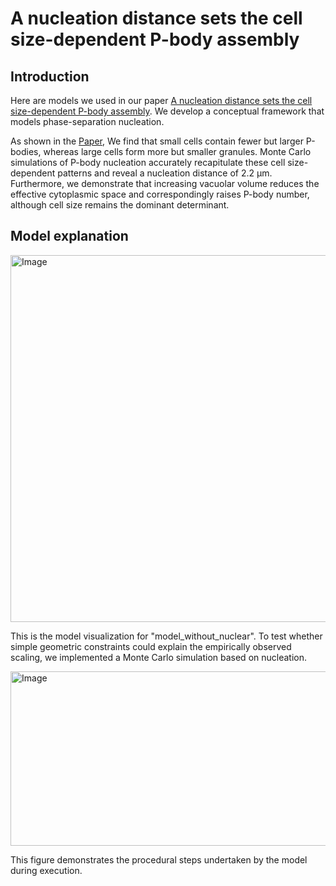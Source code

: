# A nucleation distance sets the cell size-dependent P-body assembly
## Introduction
Here are models we used in our paper [A nucleation distance sets the cell size-dependent P-body assembly](https://www.biorxiv.org/content/10.1101/2025.07.08.663506v1).  We develop a conceptual framework that models phase-separation nucleation. 

As shown in the [Paper](https://www.biorxiv.org/content/10.1101/2025.07.08.663506v1), We find that small cells contain fewer but larger P-bodies, whereas large cells form more but smaller granules. Monte Carlo simulations of P-body nucleation accurately recapitulate these cell size-dependent patterns and reveal a nucleation distance of 2.2 µm. Furthermore, we demonstrate that increasing vacuolar volume reduces the effective cytoplasmic space and correspondingly raises P-body number, although cell size remains the dominant determinant.
## Model explanation
<img width="1194" height="587" alt="Image" src="https://github.com/user-attachments/assets/0f5e1000-2de4-4159-92be-bfec8722e8a7" />

This is the model visualization for "model_without_nuclear". To test whether simple geometric constraints could explain the empirically observed scaling, we implemented a Monte Carlo simulation based on nucleation.

<img width="773" height="279" alt="Image" src="https://github.com/user-attachments/assets/b257feec-6f24-45cd-8298-f2ae2f5ba3d9" />

This figure demonstrates the procedural steps undertaken by the model during execution.
